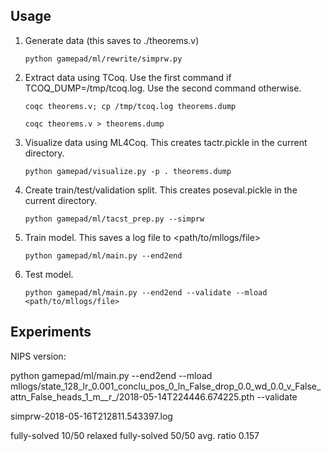 ## Usage

1. Generate data (this saves to ./theorems.v)
    ```
	python gamepad/ml/rewrite/simprw.py
    ```

2. Extract data using TCoq. Use the first command if TCOQ_DUMP=/tmp/tcoq.log. Use the second command otherwise.
    ```
    coqc theorems.v; cp /tmp/tcoq.log theorems.dump
    ```
    
    ```
    coqc theorems.v > theorems.dump
    ```

3. Visualize data using ML4Coq. This creates tactr.pickle in the current directory.

    ```
    python gamepad/visualize.py -p . theorems.dump
    ```

4. Create train/test/validation split. This creates poseval.pickle in the current directory.

    ```
    python gamepad/ml/tacst_prep.py --simprw
    ```

5. Train model. This saves a log file to <path/to/mllogs/file>

    ```
    python gamepad/ml/main.py --end2end
    ```

6. Test model.

    ```
    python gamepad/ml/main.py --end2end --validate --mload <path/to/mllogs/file>
    ```


## Experiments

NIPS version:

python gamepad/ml/main.py --end2end --mload mllogs/state_128_lr_0.001_conclu_pos_0_ln_False_drop_0.0_wd_0.0_v_False_attn_False_heads_1_m__r_/2018-05-14T224446.674225.pth --validate 

simprw-2018-05-16T212811.543397.log

fully-solved 10/50
relaxed fully-solved 50/50
avg. ratio 0.157
